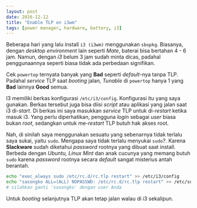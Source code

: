 ```yaml
---
layout: post
date: 2016-12-12
title: "Enable TLP on i3wm"
tags: [power manager, hardware, battery, i3]
---
```

Beberapa hari yang lalu install <code>i3 (i3wm)</code> menggunakan <code>sbopkg</code>. Biasanya, dengan _desktop environment_ lain seperti _Mate_, baterai bisa bertahan 4 - 6 jam. Namun, dengan _i3_ belum 3 jam sudah minta dicas, padahal penggunaannya seperti biasa tidak ada perbedaan signifikan.

Cek <code>powertop</code> ternyata banyak yang **Bad** seperti _default_-nya tanpa TLP. Padahal _service_ TLP saat _booting_ jalan, _Tunable_ di <code>powertop</code> hanya 1 yang **Bad** lainnya **Good** semua.

I3 memiliki berkas konfigurasi <code>/etc/i3/config</code>. Konfigurasi itu yang saya gunakan. Berkas tersebut juga bisa diisi _script_ atau aplikasi yang jalan saat i3 di-_start_. Di berkas ini saya masukkan _service_ TLP untuk di-_restart_ ketika masuk i3. Yang perlu diperhatikan, pengguna _login_ sebagai _user_ biasa bukan _root_, sedangkan untuk me-_restart_ TLP butuh hak akses root.

Nah, di sinilah saya menggunakan sesuatu yang sebenarnya tidak terlalu saya sukai, yaitu <code>sudo</code>. Mengapa saya tidak terlalu menyukai <code>sudo</code>?. Karena **Slackware** sudah diketahui _password_ rootnya yang dibuat saat install. Berbeda dengan _Ubuntu, Linux Mint_ dan anak cucunya yang memang butuh <code>sudo</code> karena _password_ rootnya secara _default_ sangat misterius antah berantah.

```bash
echo "exec_always sudo /etc/rc.d/rc.tlp restart" >> /etc/i3/config
echo "sasongko ALL=(ALL) NOPASSWD: /etc/rc.d/rc.tlp restart" >> /etc/sudoers
# silahkan ganti 'sasongko' dengan user Anda
```

Untuk _booting_ selanjutnya TLP akan tetap jalan walau di i3 sekalipun.
